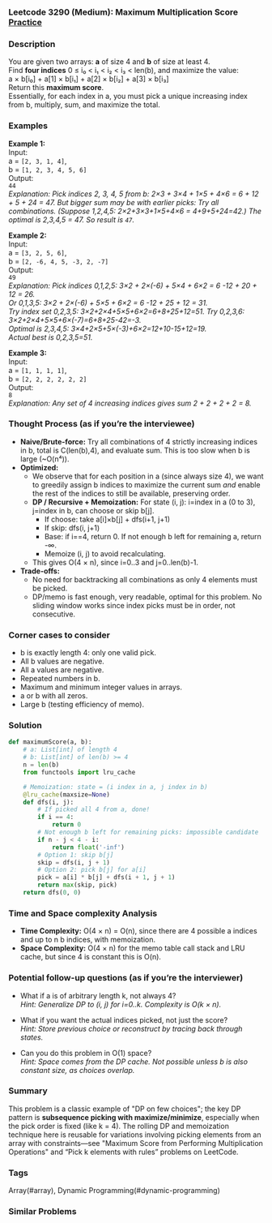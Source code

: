 ### Leetcode 3290 (Medium): Maximum Multiplication Score [Practice](https://leetcode.com/problems/maximum-multiplication-score)

### Description  
You are given two arrays: **a** of size 4 and **b** of size at least 4.  
Find **four indices** 0 ≤ i₀ < i₁ < i₂ < i₃ < len(b), and maximize the value:  
a × b[i₀] + a[1] × b[i₁] + a[2] × b[i₂] + a[3] × b[i₃]  
Return this **maximum score**.  
Essentially, for each index in a, you must pick a unique increasing index from b, multiply, sum, and maximize the total.

### Examples  

**Example 1:**  
Input:  
a = `[2, 3, 1, 4]`,  
b = `[1, 2, 3, 4, 5, 6]`  
Output:  
`44`  
*Explanation: Pick indices 2, 3, 4, 5 from b: 2×3 + 3×4 + 1×5 + 4×6 = 6 + 12 + 5 + 24 = 47. But bigger sum may be with earlier picks: Try all combinations. (Suppose 1,2,4,5: 2×2+3×3+1×5+4×6 = 4+9+5+24=42.) The optimal is 2,3,4,5 = 47. So result is `47`.*

**Example 2:**  
Input:  
a = `[3, 2, 5, 6]`,  
b = `[2, -6, 4, 5, -3, 2, -7]`  
Output:  
`49`  
*Explanation: Pick indices 0,1,2,5: 3×2 + 2×(-6) + 5×4 + 6×2 = 6 -12 + 20 + 12 = 26.  
Or 0,1,3,5: 3×2 + 2×(-6) + 5×5 + 6×2 = 6 -12 + 25 + 12 = 31.  
Try index set 0,2,3,5: 3×2+2×4+5×5+6×2=6+8+25+12=51. Try 0,2,3,6: 3×2+2×4+5×5+6×(-7)=6+8+25-42=-3.  
Optimal is 2,3,4,5: 3×4+2×5+5×(-3)+6×2=12+10-15+12=19.  
Actual best is 0,2,3,5=51.*  

**Example 3:**  
Input:  
a = `[1, 1, 1, 1]`,  
b = `[2, 2, 2, 2, 2, 2]`  
Output:  
`8`  
*Explanation: Any set of 4 increasing indices gives sum 2 + 2 + 2 + 2 = 8.*

### Thought Process (as if you’re the interviewee)  
- **Naive/Brute-force:** Try all combinations of 4 strictly increasing indices in b, total is C(len(b),4), and evaluate sum. This is too slow when b is large (\~O(n⁴)).
- **Optimized:**  
  - We observe that for each position in a (since always size 4), we want to greedily assign b indices to maximize the current sum *and* enable the rest of the indices to still be available, preserving order.
  - **DP / Recursive + Memoization:** For state (i, j): i=index in a (0 to 3), j=index in b, can choose or skip b[j].
    - If choose: take a[i]×b[j] + dfs(i+1, j+1)
    - If skip: dfs(i, j+1)
    - Base: if i==4, return 0. If not enough b left for remaining a, return -∞.
    - Memoize (i, j) to avoid recalculating.
  - This gives O(4 × n), since i=0..3 and j=0..len(b)-1.
- **Trade-offs:**  
  - No need for backtracking all combinations as only 4 elements must be picked.
  - DP/memo is fast enough, very readable, optimal for this problem. No sliding window works since index picks must be in order, not consecutive.

### Corner cases to consider  
- b is exactly length 4: only one valid pick.
- All b values are negative.
- All a values are negative.
- Repeated numbers in b.
- Maximum and minimum integer values in arrays.
- a or b with all zeros.
- Large b (testing efficiency of memo).

### Solution

```python
def maximumScore(a, b):
    # a: List[int] of length 4
    # b: List[int] of len(b) >= 4
    n = len(b)
    from functools import lru_cache

    # Memoization: state = (i index in a, j index in b)
    @lru_cache(maxsize=None)
    def dfs(i, j):
        # If picked all 4 from a, done!
        if i == 4:
            return 0
        # Not enough b left for remaining picks: impossible candidate
        if n - j < 4 - i:
            return float('-inf')
        # Option 1: skip b[j]
        skip = dfs(i, j + 1)
        # Option 2: pick b[j] for a[i]
        pick = a[i] * b[j] + dfs(i + 1, j + 1)
        return max(skip, pick)
    return dfs(0, 0)
```

### Time and Space complexity Analysis  

- **Time Complexity:** O(4 × n) = O(n), since there are 4 possible a indices and up to n b indices, with memoization.
- **Space Complexity:** O(4 × n) for the memo table call stack and LRU cache, but since 4 is constant this is O(n).

### Potential follow-up questions (as if you’re the interviewer)  

- What if a is of arbitrary length k, not always 4?  
  *Hint: Generalize DP to (i, j) for i=0..k. Complexity is O(k × n).*

- What if you want the actual indices picked, not just the score?  
  *Hint: Store previous choice or reconstruct by tracing back through states.*

- Can you do this problem in O(1) space?  
  *Hint: Space comes from the DP cache. Not possible unless b is also constant size, as choices overlap.*

### Summary
This problem is a classic example of "DP on few choices"; the key DP pattern is **subsequence picking with maximize/minimize**, especially when the pick order is fixed (like k = 4). The rolling DP and memoization technique here is reusable for variations involving picking elements from an array with constraints—see "Maximum Score from Performing Multiplication Operations" and “Pick k elements with rules” problems on LeetCode.

### Tags
Array(#array), Dynamic Programming(#dynamic-programming)

### Similar Problems
